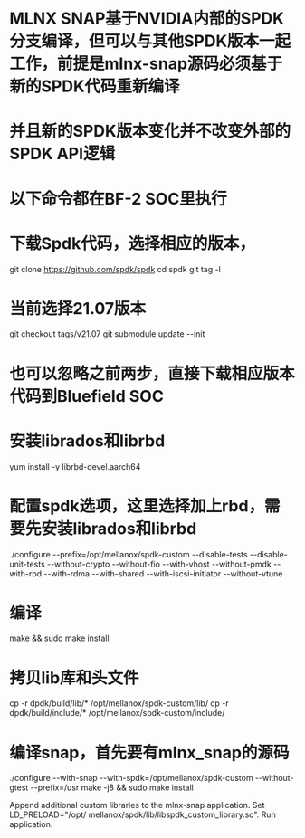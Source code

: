 
# MLNX SNAP基于NVIDIA内部的SPDK分支编译，但可以与其他SPDK版本一起工作，前提是mlnx-snap源码必须基于新的SPDK代码重新编译
# 并且新的SPDK版本变化并不改变外部的SPDK API逻辑
# 以下命令都在BF-2 SOC里执行

# 下载Spdk代码，选择相应的版本，
git clone https://github.com/spdk/spdk
cd spdk
git tag -l

# 当前选择21.07版本
git checkout tags/v21.07
git submodule update --init

# 也可以忽略之前两步，直接下载相应版本代码到Bluefield SOC

# 安装librados和librbd
yum install -y librbd-devel.aarch64
# 配置spdk选项，这里选择加上rbd，需要先安装librados和librbd
./configure --prefix=/opt/mellanox/spdk-custom --disable-tests --disable-unit-tests --without-crypto --without-fio --with-vhost --without-pmdk --with-rbd --with-rdma --with-shared --with-iscsi-initiator --without-vtune

# 编译
make && sudo make install

# 拷贝lib库和头文件
cp -r dpdk/build/lib/* /opt/mellanox/spdk-custom/lib/
cp -r dpdk/build/include/* /opt/mellanox/spdk-custom/include/

# 编译snap，首先要有mlnx_snap的源码
./configure --with-snap --with-spdk=/opt/mellanox/spdk-custom --without-gtest --prefix=/usr
make -j8 && sudo make install

Append additional custom libraries to the mlnx-snap application. Set LD_PRELOAD="/opt/
mellanox/spdk/lib/libspdk_custom_library.so".
Run application.
